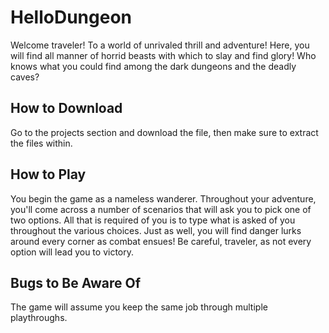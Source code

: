 # HelloDungeon
Welcome traveler! To a world of unrivaled thrill and adventure!
Here, you will find all manner of horrid beasts with which to slay and find glory! 
Who knows what you could find among the dark dungeons and the deadly caves?
## How to Download
Go to the projects section and download the file, then make sure to extract the files within.
## How to Play
You begin the game as a nameless wanderer. 
Throughout your adventure, you'll come across a number of scenarios that will ask you to pick one of two options.
All that is required of you is to type what is asked of you throughout the various choices.
Just as well, you will find danger lurks around every corner as combat ensues!
Be careful, traveler, as not every option will lead you to victory.
## Bugs to Be Aware Of
The game will assume you keep the same job through multiple playthroughs.
